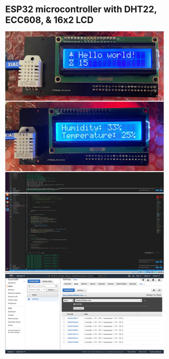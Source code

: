 # ESP32 microcontroller with DHT22, ECC608, & 16x2 LCD



<img src="https://github.com/ibrahimswati/ESP32/blob/main/display.png">

<img src="https://github.com/ibrahimswati/ESP32/blob/main/thdisplay.png">

<img src="https://github.com/ibrahimswati/ESP32/blob/main/ConnectWifi.png">

<img src="https://github.com/ibrahimswati/ESP32/blob/main/IoTSendingData.png">

<img src="https://github.com/ibrahimswati/ESP32/blob/main/AWSDynamoDB.png">

